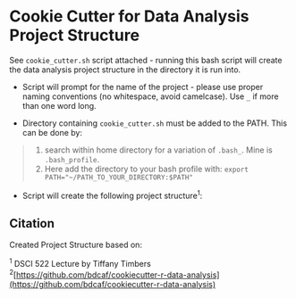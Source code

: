 # Cookie Cutter for Data Analysis Project Structure


See `cookie_cutter.sh` script attached - running this bash script will create the data analysis project structure in the directory it is run into. 

* Script will prompt for the name of the project - please use proper naming conventions (no whitespace, avoid camelcase). Use `_` if more than one word long. 

* Directory containing `cookie_cutter.sh` must be added to the PATH. This can be done by: 

> 1. search within home directory for a variation of `.bash_`. Mine is `.bash_profile`. 
> 2. Here add the directory to your bash profile with: `export PATH="~/PATH_TO_YOUR_DIRECTORY:$PATH"`

* Script will create the following project structure<sup>1</sup>:



## Citation

Created Project Structure based on: 

<sup>1</sup> DSCI 522 Lecture by Tiffany Timbers  
<sup>2</sup>[https://github.com/bdcaf/cookiecutter-r-data-analysis](https://github.com/bdcaf/cookiecutter-r-data-analysis)


